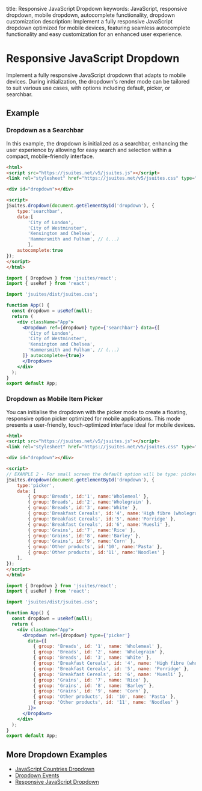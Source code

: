 title: Responsive JavaScript Dropdown
keywords: JavaScript, responsive dropdown, mobile dropdown, autocomplete functionality, dropdown customization
description: Implement a fully responsive JavaScript dropdown optimized for mobile devices, featuring seamless autocomplete functionality and easy customization for an enhanced user experience.

# Responsive JavaScript Dropdown

Implement a fully responsive JavaScript dropdown that adapts to mobile devices. During initialization, the dropdown's render mode can be tailored to suit various use cases, with options including default, picker, or searchbar.

## Example

### Dropdown as a Searchbar

In this example, the dropdown is initialized as a searchbar, enhancing the user experience by allowing for easy search and selection within a compact, mobile-friendly interface.

```html
<html>
<script src="https://jsuites.net/v5/jsuites.js"></script>
<link rel="stylesheet" href="https://jsuites.net/v5/jsuites.css" type="text/css" />

<div id="dropdown"></div>

<script>
jSuites.dropdown(document.getElementById('dropdown'), {
    type:'searchbar',
    data:[
        'City of London',
        'City of Westminster',
        'Kensington and Chelsea',
        'Hammersmith and Fulham', // (...)
        ],
    autocomplete:true
});
</script>
</html>
```
```jsx
import { Dropdown } from 'jsuites/react';
import { useRef } from 'react';

import 'jsuites/dist/jsuites.css';

function App() {
  const dropdown = useRef(null);
  return (
    <div className="App">
      <Dropdown ref={dropdown} type={'searchbar'} data={[
        'City of London',
        'City of Westminster',
        'Kensington and Chelsea',
        'Hammersmith and Fulham', // (...)
      ]} autocomplete={true}>
      </Dropdown>
    </div>
  );
}
export default App;
```

### Dropdown as Mobile Item Picker

You can initialise the dropdown with the picker mode to create a floating, responsive option picker optimized for mobile applications. This mode presents a user-friendly, touch-optimized interface ideal for mobile devices.


```html
<html>
<script src="https://jsuites.net/v5/jsuites.js"></script>
<link rel="stylesheet" href="https://jsuites.net/v5/jsuites.css" type="text/css" />

<div id="dropdown"></div>

<script>
// EXAMPLE 2 - For small screen the default option will be type: picker
jSuites.dropdown(document.getElementById('dropdown'), {
    type:'picker',
    data: [
        { group:'Breads', id:'1', name:'Wholemeal' },
        { group:'Breads', id:'2', name:'Wholegrain' },
        { group:'Breads', id:'3', name:'White' },
        { group:'Breakfast Cereals', id:'4', name:'High fibre (wholegrain) oats' },
        { group:'Breakfast Cereals', id:'5', name:'Porridge' },
        { group:'Breakfast Cereals', id:'6', name:'Muesli' },
        { group:'Grains', id:'7', name:'Rice' },
        { group:'Grains', id:'8', name:'Barley' },
        { group:'Grains', id:'9', name:'Corn' },
        { group:'Other products', id:'10', name:'Pasta' },
        { group:'Other products', id:'11', name:'Noodles' }
    ],
});
</script>
</html>
```
```jsx
import { Dropdown } from 'jsuites/react';
import { useRef } from 'react';

import 'jsuites/dist/jsuites.css';

function App() {
  const dropdown = useRef(null);
  return (
    <div className="App">
      <Dropdown ref={dropdown} type={'picker'}
        data={[
          { group: 'Breads', id: '1', name: 'Wholemeal' },
          { group: 'Breads', id: '2', name: 'Wholegrain' },
          { group: 'Breads', id: '3', name: 'White' },
          { group: 'Breakfast Cereals', id: '4', name: 'High fibre (wholegrain) oats' },
          { group: 'Breakfast Cereals', id: '5', name: 'Porridge' },
          { group: 'Breakfast Cereals', id: '6', name: 'Muesli' },
          { group: 'Grains', id: '7', name: 'Rice' },
          { group: 'Grains', id: '8', name: 'Barley' },
          { group: 'Grains', id: '9', name: 'Corn' },
          { group: 'Other products', id: '10', name: 'Pasta' },
          { group: 'Other products', id: '11', name: 'Noodles' }
        ]}>
      </Dropdown>
    </div>
  );
}
export default App;
```

## More Dropdown Examples

* [JavaScript Countries Dropdown](/docs/dropdown/countries)
* [Dropdown Events](/docs/dropdown/events)
* [Responsive JavaScript Dropdown](/docs/dropdown/mobile)
